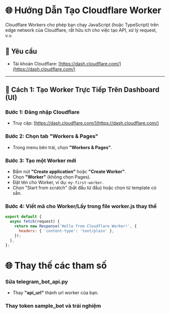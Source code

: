 # 🌐 Hướng Dẫn Tạo Cloudflare Worker

Cloudflare Workers cho phép bạn chạy JavaScript (hoặc TypeScript) trên edge network của Cloudflare, rất hữu ích cho việc tạo API, xử lý request, v.v.

## 📌 Yêu cầu

- Tài khoản Cloudflare: [https://dash.cloudflare.com/](https://dash.cloudflare.com/)

---

## 🔧 Cách 1: Tạo Worker Trực Tiếp Trên Dashboard (UI)

### Bước 1: Đăng nhập Cloudflare
- Truy cập: [https://dash.cloudflare.com/](https://dash.cloudflare.com/)

### Bước 2: Chọn tab **"Workers & Pages"**
- Trong menu bên trái, chọn **"Workers & Pages"**.

### Bước 3: Tạo một Worker mới
- Bấm nút **"Create application"** hoặc **"Create Worker"**.
- Chọn **"Worker"** (không chọn Pages).
- Đặt tên cho Worker, ví dụ: `my-first-worker`.
- Chọn "Start from scratch" (bắt đầu từ đầu) hoặc chọn từ template có sẵn.

### Bước 4: Viết mã cho Worker/Lấy trong file worker.js thay thế
```js
export default {
  async fetch(request) {
    return new Response('Hello from Cloudflare Worker!', {
      headers: { 'content-type': 'text/plain' },
    });
  },
};
```

# 🌐 Thay thế các tham số
### Sửa telegram_bot_api.py
- Thay  **"api_url"** thành url worker của bạn.
### Thay token sample_bot và trải nghiệm

